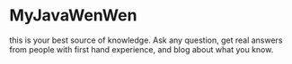 MyJavaWenWen
============

this is your best source of knowledge. Ask any question, get real answers from people with first hand experience, and blog about what you know.